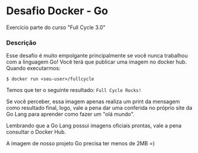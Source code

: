 # Desafio Docker - Go

Exercício parte do curso "Full Cycle 3.0"

### Descrição

Esse desafio é muito empolgante principalmente se você nunca trabalhou com a linguagem Go!
Você terá que publicar uma imagem no docker hub. Quando executarmos:

`$ docker run <seu-user>/fullcycle`

Temos que ter o seguinte resultado: `Full Cycle Rocks!`

Se você perceber, essa imagem apenas realiza um print da mensagem como resultado final, logo, vale a pena dar uma conferida no próprio site da Go Lang para aprender como fazer um "olá mundo".

Lembrando que a Go Lang possui imagens oficiais prontas, vale a pena consultar o Docker Hub.

A imagem de nosso projeto Go precisa ter menos de 2MB =)
